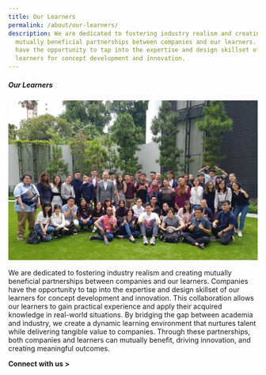 ```yaml
---
title: Our Learners
permalink: /about/our-learners/
description: We are dedicated to fostering industry realism and creating
  mutually beneficial partnerships between companies and our learners. Companies
  have the opportunity to tap into the expertise and design skillset of our
  learners for concept development and innovation.
---
```

##### **Our Learners**
![](/images/About/about_our%20learners.jpg)

We are dedicated to fostering industry realism and creating mutually beneficial partnerships between companies and our learners. Companies have the opportunity to tap into the expertise and design skillset of our learners for concept development and innovation. This collaboration allows our learners to gain practical experience and apply their acquired knowledge in real-world situations. By bridging the gap between academia and industry, we create a dynamic learning environment that nurtures talent while delivering tangible value to companies. Through these partnerships, both companies and learners can mutually benefit, driving innovation, and creating meaningful outcomes.

**Connect with us >**
